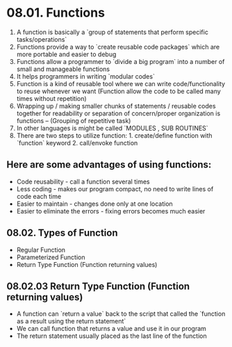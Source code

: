 08.01. Functions
================

1.  A function is basically a \`group of statements that perform specific tasks/operations\`
2.  Functions provide a way to \`create reusable code packages\` which are more portable and easier to debug
3.  Functions allow a programmer to \`divide a big program\` into a number of small and manageable functions
4.  It helps programmers in writing \`modular codes\`
5.  Function is a kind of reusable tool where we can write code/functionality to reuse whenever we want (Function allow the code to be called many times without repetition)
6.  Wrapping up / making smaller chunks of statements / reusable codes together for readability or separation of concern/proper organization is functions – (Grouping of repetitive task)
7.  In other languages is might be called \`MODULES , SUB ROUTINES\`
8.  There are two steps to utilize function: 1. create/define function with \`function\` keyword 2. call/envoke function

Here are some advantages of using functions:
--------------------------------------------

-   Code reusability - call a function several times
-   Less coding - makes our program compact, no need to write lines of code each time
-   Easier to maintain - changes done only at one location
-   Easier to eliminate the errors - fixing errors becomes much easier

08.02. Types of Function
------------------------

-   Regular Function
-   Parameterized Function
-   Return Type Function (Function returning values)

08.02.03 Return Type Function (Function returning values)
---------------------------------------------------------

-   A function can \`return a value\` back to the script that called the \`function as a result using the return statement\`
-   We can call function that returns a value and use it in our program
-   The return statement usually placed as the last line of the function

